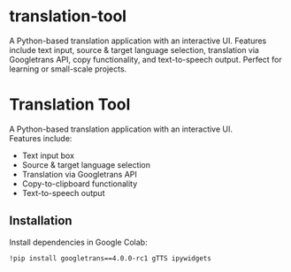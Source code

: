 # translation-tool
A Python-based translation application with an interactive UI. Features include text input, source &amp; target language selection, translation via Googletrans API, copy functionality, and text-to-speech output. Perfect for learning or small-scale projects.

# Translation Tool

A Python-based translation application with an interactive UI.  
Features include:
- Text input box  
- Source & target language selection  
- Translation via Googletrans API  
- Copy-to-clipboard functionality  
- Text-to-speech output  

## Installation

Install dependencies in Google Colab:

```bash
!pip install googletrans==4.0.0-rc1 gTTS ipywidgets
